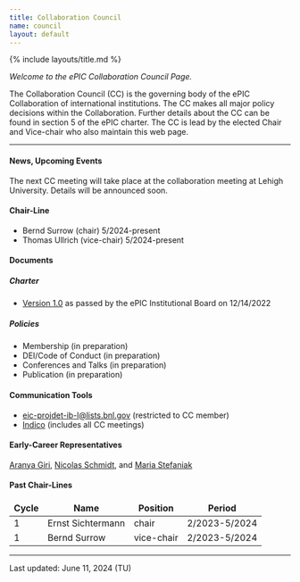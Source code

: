 ```yaml
---
title: Collaboration Council
name: council
layout: default
---
```


{% include layouts/title.md %}

*Welcome to the ePIC Collaboration Council Page.*

The Collaboration Council (CC) is the governing body of the ePIC Collaboration of international institutions. The CC makes all major policy decisions within the Collaboration. Further details about the CC can be found in section 5 of the ePIC charter. The CC is lead by the elected Chair and Vice-chair who also maintain this web page. 

<hr/>

#### News, Upcoming Events
The next CC meeting will take place at the collaboration meeting at Lehigh University. Details will be announced soon.

#### Chair-Line

* Bernd Surrow (chair) 5/2024-present
* Thomas Ullrich (vice-chair) 5/2024-present

#### Documents
##### Charter
*  [Version 1.0](https://zenodo.org/records/11584258) as passed by the ePIC Institutional Board on 12/14/2022 

##### Policies
* Membership (in preparation)
* DEI/Code of Conduct (in preparation)
* Conferences and Talks (in preparation)
* Publication (in preparation)

#### Communication Tools
* [eic-projdet-ib-l@lists.bnl.gov](https://lists.bnl.gov/mailman/listinfo/eic-projdet-ib-l) (restricted to CC member)
* [Indico](https://indico.bnl.gov/category/437/) (includes all CC meetings)

#### Early-Career Representatives

[Aranya Giri](mailto:aranyagiri230597@gmail.com), [Nicolas Schmidt](mailto:schmidtnv@ornl.gov), 
and [Maria Stefaniak](mailto:stefaniak.9@osu.edu)

#### Past Chair-Lines

<style>
table, td, th {
   border: none!important;
}
</style>

| Cycle | Name | Position | Period |
| ----- | ---- | -------- | ------ |
| 1 | Ernst Sichtermann | chair | 2/2023-5/2024 |
| 1 | Bernd Surrow | vice-chair | 2/2023-5/2024 |


<hr/>

Last updated: June 11, 2024 (TU)


